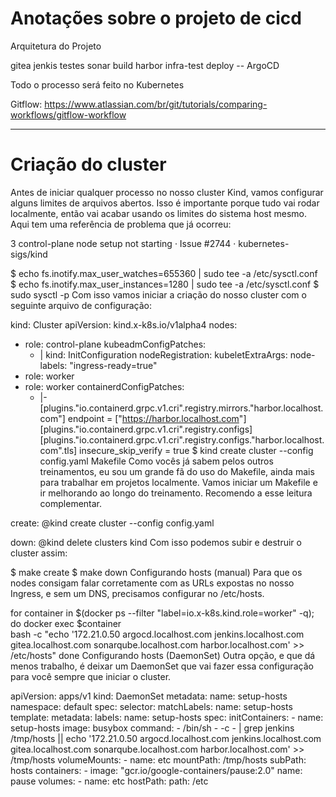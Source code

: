 # Anotações sobre o projeto de cicd

Arquitetura do Projeto

gitea
jenkis
testes
sonar
build
harbor
infra-test
deploy -- ArgoCD


Todo o processo será feito no Kubernetes

Gitflow: https://www.atlassian.com/br/git/tutorials/comparing-workflows/gitflow-workflow

---

# Criação do cluster
Antes de iniciar qualquer processo no nosso cluster Kind, vamos configurar alguns limites de arquivos abertos. Isso é importante porque tudo vai rodar localmente, então vai acabar usando os limites do sistema host mesmo. Aqui tem uma referência de problema que já ocorreu:

3 control-plane node setup not starting · Issue #2744 · kubernetes-sigs/kind

$ echo fs.inotify.max_user_watches=655360 | sudo tee -a /etc/sysctl.conf
$ echo fs.inotify.max_user_instances=1280 | sudo tee -a /etc/sysctl.conf
$ sudo sysctl -p
Com isso vamos iniciar a criação do nosso cluster com o seguinte arquivo de configuração:

kind: Cluster
apiVersion: kind.x-k8s.io/v1alpha4
nodes:
- role: control-plane
  kubeadmConfigPatches:
  - |
    kind: InitConfiguration
    nodeRegistration:
      kubeletExtraArgs:
        node-labels: "ingress-ready=true"
- role: worker
- role: worker
containerdConfigPatches:
  - |-
    [plugins."io.containerd.grpc.v1.cri".registry.mirrors."harbor.localhost.com"]
      endpoint = ["<https://harbor.localhost.com>"]
    [plugins."io.containerd.grpc.v1.cri".registry.configs]
      [plugins."io.containerd.grpc.v1.cri".registry.configs."harbor.localhost.com".tls]
        insecure_skip_verify = true
$ kind create cluster --config config.yaml
Makefile
Como vocês já sabem pelos outros treinamentos, eu sou um grande fã do uso do Makefile, ainda mais para trabalhar em projetos localmente. Vamos iniciar um Makefile e ir melhorando ao longo do treinamento. Recomendo a esse leitura complementar.

create:
	@kind create cluster --config config.yaml
 
down:
	@kind delete clusters kind
Com isso podemos subir e destruir o cluster assim:

$ make create
$ make down
Configurando hosts (manual)
Para que os nodes consigam falar corretamente com as URLs expostas no nosso Ingress, e sem um DNS, precisamos configurar no /etc/hosts.

for container in $(docker ps --filter "label=io.x-k8s.kind.role=worker" -q); do
	docker exec $container \
		bash -c "echo '172.21.0.50 argocd.localhost.com jenkins.localhost.com gitea.localhost.com sonarqube.localhost.com harbor.localhost.com' >> /etc/hosts"
done
Configurando hosts (DaemonSet)
Outra opção, e que dá menos trabalho, é deixar um DaemonSet que vai fazer essa configuração para você sempre que iniciar o cluster.

apiVersion: apps/v1
kind: DaemonSet
metadata:
  name: setup-hosts
  namespace: default
spec:
  selector:
    matchLabels:
      name: setup-hosts
  template:
    metadata:
      labels:
        name: setup-hosts
    spec:
      initContainers:
      - name: setup-hosts
        image: busybox
        command:
          - /bin/sh
          - -c
          - |
            grep jenkins /tmp/hosts || echo '172.21.0.50 argocd.localhost.com jenkins.localhost.com gitea.localhost.com sonarqube.localhost.com harbor.localhost.com' >> /tmp/hosts
        volumeMounts:
        - name: etc
          mountPath: /tmp/hosts
          subPath: hosts
      containers:
      - image: "gcr.io/google-containers/pause:2.0"
        name: pause
      volumes:
      - name: etc
        hostPath:
          path: /etc




